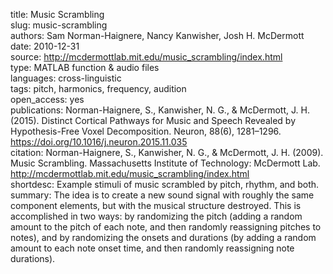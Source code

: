 title: Music Scrambling  
slug: music-scrambling  
authors: Sam Norman-Haignere, Nancy Kanwisher, Josh H. McDermott  
date: 2010-12-31  
source: http://mcdermottlab.mit.edu/music_scrambling/index.html  
type: MATLAB function & audio files  
languages: cross-linguistic  
tags: pitch, harmonics, frequency, audition  
open_access: yes  
publications: Norman-Haignere, S., Kanwisher, N. G., & McDermott, J. H. (2015). Distinct Cortical Pathways for Music and Speech Revealed by Hypothesis-Free Voxel Decomposition. Neuron, 88(6), 1281–1296. https://doi.org/10.1016/j.neuron.2015.11.035  
citation: Norman-Haignere, S., Kanwisher, N. G., & McDermott, J. H. (2009). Music Scrambling. Massachusetts Institute of Technology: McDermott Lab. http://mcdermottlab.mit.edu/music_scrambling/index.html  
shortdesc: Example stimuli of music scrambled by pitch, rhythm, and both.  
summary: The idea is to create a new sound signal with roughly the same component elements, but with the musical structure destroyed. This is accomplished in two ways: by randomizing the pitch (adding a random amount to the pitch of each note, and then randomly reassigning pitches to notes), and by randomizing the onsets and durations (by adding a random amount to each note onset time, and then randomly reassigning note durations).  
